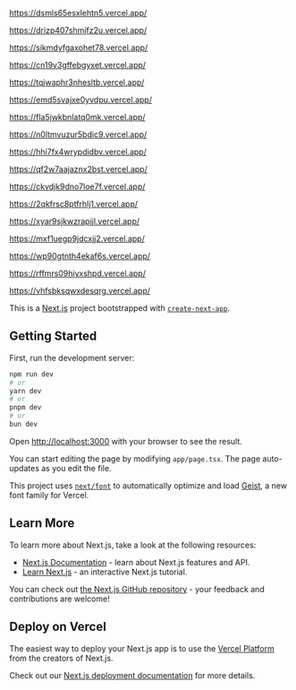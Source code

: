 https://dsmls65esxlehtn5.vercel.app/

https://drizp407shmjfz2u.vercel.app/

https://sikmdyfgaxohet78.vercel.app/

https://cn19v3gffebgyxet.vercel.app/

https://tqjwaphr3nhesltb.vercel.app/

https://emd5svajxe0yvdpu.vercel.app/

https://fla5jwkbnlatq0mk.vercel.app/

https://n0ltmvuzur5bdic9.vercel.app/

https://hhi7fx4wrypdidbv.vercel.app/

https://qf2w7aajaznx2bst.vercel.app/

https://ckvdjk9dno7loe7f.vercel.app/

https://2qkfrsc8ptfrhlj1.vercel.app/

https://xyar9sjkwzrapjjl.vercel.app/

https://mxf1uegp9jdcxjj2.vercel.app/

https://wp90gtnth4ekaf6s.vercel.app/

https://rffmrs09hiyxshpd.vercel.app/

https://vhfsbksqwxdesqrg.vercel.app/

This is a [Next.js](https://nextjs.org) project bootstrapped with [`create-next-app`](https://nextjs.org/docs/app/api-reference/cli/create-next-app).

## Getting Started

First, run the development server:

```bash
npm run dev
# or
yarn dev
# or
pnpm dev
# or
bun dev
```

Open [http://localhost:3000](http://localhost:3000) with your browser to see the result.

You can start editing the page by modifying `app/page.tsx`. The page auto-updates as you edit the file.

This project uses [`next/font`](https://nextjs.org/docs/app/building-your-application/optimizing/fonts) to automatically optimize and load [Geist](https://vercel.com/font), a new font family for Vercel.

## Learn More

To learn more about Next.js, take a look at the following resources:

- [Next.js Documentation](https://nextjs.org/docs) - learn about Next.js features and API.
- [Learn Next.js](https://nextjs.org/learn) - an interactive Next.js tutorial.

You can check out [the Next.js GitHub repository](https://github.com/vercel/next.js) - your feedback and contributions are welcome!

## Deploy on Vercel

The easiest way to deploy your Next.js app is to use the [Vercel Platform](https://vercel.com/new?utm_medium=default-template&filter=next.js&utm_source=create-next-app&utm_campaign=create-next-app-readme) from the creators of Next.js.

Check out our [Next.js deployment documentation](https://nextjs.org/docs/app/building-your-application/deploying) for more details.
